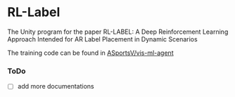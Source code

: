 # RL-Label

The Unity program for the paper RL-LABEL: A Deep Reinforcement Learning Approach Intended for AR Label Placement in Dynamic Scenarios

The training code can be found in [ASportsV/vis-ml-agent](https://github.com/ASportsV/vis-ml-agent)

### ToDo
- [ ] add more documentations
